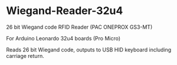 # Wiegand-Reader-32u4

26 bit Wiegand code RFID Reader (PAC ONEPROX GS3-MT)

For Arduino Leonardo 32u4 boards (Pro Micro)

Reads 26 bit Wiegand code, outputs to USB HID keyboard including carriage return.
